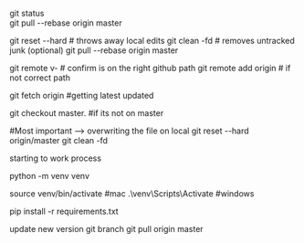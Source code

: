 git status      
git pull --rebase origin master


git reset --hard                # throws away local edits
git clean -fd                   # removes untracked junk (optional)
git pull --rebase origin master


git remote v-      # confirm is on the right github path
git remote add origin           # if not correct path


git fetch origin    #getting latest updated

git checkout master.  #if its not on master



#Most important --> overwriting the file on local
git reset --hard origin/master
git clean -fd



starting to work process


python -m venv venv

source venv/bin/activate  #mac
.\venv\Scripts\Activate   #windows

pip install -r requirements.txt



update new version
git branch
git pull origin master
